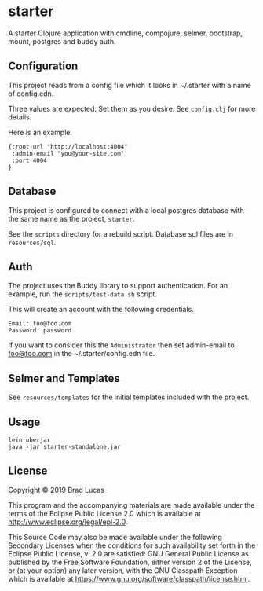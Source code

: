 # starter

A starter Clojure application with cmdline, compojure, selmer, bootstrap, mount, postgres and buddy auth.


## Configuration

This project reads from a config file  which it looks in ~/.starter with a name of config.edn.

Three values are expected. Set them as you desire. See `config.clj` for more details.

Here is an example.

```
{:root-url "http://localhost:4004"
 :admin-email "you@your-site.com"
 :port 4004
}
```

## Database

This project is configured to connect with a local postgres database with the same name as the project, `starter`.

See the `scripts` directory for a rebuild script. Database sql files are in `resources/sql`.


## Auth

The project uses the Buddy library to support authentication. For an example, run the `scripts/test-data.sh` script.

This will create an account with the following credentials.

```
Email: foo@foo.com
Password: password
```

If you want to consider this the `Administrator` then set admin-email to foo@foo.com in the ~/.starter/config.edn file.


## Selmer and Templates

See `resources/templates` for the initial templates included with the project.


## Usage


```
lein uberjar
java -jar starter-standalone.jar
```


## License

Copyright © 2019 Brad Lucas

This program and the accompanying materials are made available under the
terms of the Eclipse Public License 2.0 which is available at
http://www.eclipse.org/legal/epl-2.0.

This Source Code may also be made available under the following Secondary
Licenses when the conditions for such availability set forth in the Eclipse
Public License, v. 2.0 are satisfied: GNU General Public License as published by
the Free Software Foundation, either version 2 of the License, or (at your
option) any later version, with the GNU Classpath Exception which is available
at https://www.gnu.org/software/classpath/license.html.
